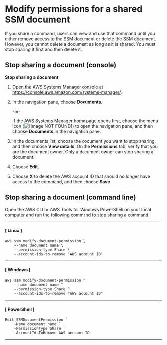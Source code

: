# Modify permissions for a shared SSM document<a name="ssm-share-modify"></a>

If you share a command, users can view and use that command until you either remove access to the SSM document or delete the SSM document\. However, you cannot delete a document as long as it is shared\. You must stop sharing it first and then delete it\.

## Stop sharing a document \(console\)<a name="unshare-using-console"></a>

**Stop sharing a document**

1. Open the AWS Systems Manager console at [https://console\.aws\.amazon\.com/systems\-manager/](https://console.aws.amazon.com/systems-manager/)\.

1. In the navigation pane, choose **Documents**\.

   \-or\-

   If the AWS Systems Manager home page opens first, choose the menu icon \(![\[Image NOT FOUND\]](http://docs.aws.amazon.com/systems-manager/latest/userguide/images/menu-icon-small.png)\) to open the navigation pane, and then choose **Documents** in the navigation pane\.

1. In the documents list, choose the document you want to stop sharing, and then choose **View details**\. On the **Permissions** tab, verify that you are the document owner\. Only a document owner can stop sharing a document\.

1. Choose **Edit**\.

1. Choose **X** to delete the AWS account ID that should no longer have access to the command, and then choose **Save**\. 

## Stop sharing a document \(command line\)<a name="unshare-using-cli"></a>

Open the AWS CLI or AWS Tools for Windows PowerShell on your local computer and run the following command to stop sharing a command\.

------
#### [ Linux ]

```
aws ssm modify-document-permission \
    --name document name \
    --permission-type Share \
    --account-ids-to-remove 'AWS account ID'
```

------
#### [ Windows ]

```
aws ssm modify-document-permission ^
    --name document name ^
    --permission-type Share ^
    --account-ids-to-remove "AWS account ID"
```

------
#### [ PowerShell ]

```
Edit-SSMDocumentPermission `
    -Name document name `
    -PermissionType Share `
    –AccountIdsToRemove AWS account ID
```

------